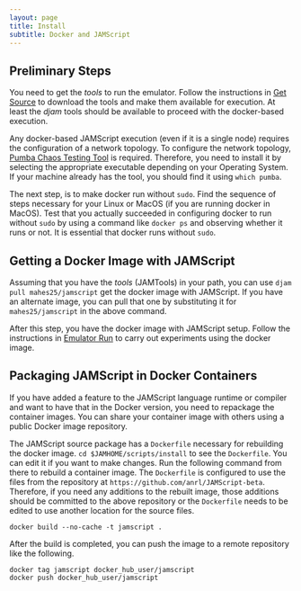 ```yaml
---
layout: page
title: Install
subtitle: Docker and JAMScript
---
```



## Preliminary Steps

You need to get the *tools* to run the emulator. Follow the instructions in [Get
Source](../get-src) to download the tools and make them available for execution.
At least the *djam* tools should be available to proceed with the docker-based
execution.

Any docker-based JAMScript execution (even if it is a single node) requires the
configuration of a network topology. To configure the network topology, [Pumba
Chaos Testing Tool](https://github.com/alexei-led/pumba) is required. Therefore,
you need to install it by selecting the appropriate executable depending on your
Operating System. If your machine already has the tool, you should find it using
`which pumba`.

The next step, is to make docker run without `sudo`. Find the sequence of steps
necessary for your Linux or MacOS (if you are running docker in MacOS). Test
that you actually succeeded in configuring docker to run without `sudo` by using
a command like `docker ps` and observing whether it runs or not. It is essential
that docker runs without `sudo`.

## Getting a Docker Image with JAMScript

Assuming that you have the *tools* (JAMTools) in your path, you can use `djam
pull mahes25/jamscript` get the docker image with JAMScript. If you have an
alternate image, you can pull that one by substituting it for
`mahes25/jamscript` in the above command.

After this step, you have the docker image with JAMScript setup. Follow the
instructions in [Emulator Run](../emulator-run) to carry out experiments using
the docker image.

## Packaging JAMScript in Docker Containers

If you have added a feature to the JAMScript language runtime or compiler and
want to have that in the Docker version, you need to repackage the container
images. You can share your container image with others using a public Docker
image repository.

The JAMScript source package has a `Dockerfile` necessary for rebuilding the docker image.
`cd $JAMHOME/scripts/install` to see the `Dockerfile`. You can edit it if you want to make changes.
Run the following command from there to rebuild a container image. The `Dockerfile` is
configured to use the files from the repository at `https://github.com/anrl/JAMScript-beta`. Therefore, if you
need any additions to the rebuilt image, those additions should be committed to the above repository or
the `Dockerfile` needs to be edited to use another location for the source files.
```shell
docker build --no-cache -t jamscript .
```
After the build is completed, you can push the image to a remote repository like
the following.
```shell
docker tag jamscript docker_hub_user/jamscript
docker push docker_hub_user/jamscript
```
